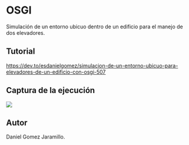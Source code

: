 # OSGI

Simulación de un entorno ubicuo dentro de un edificio para el manejo de dos elevadores. 

## Tutorial

https://dev.to/esdanielgomez/simulacion-de-un-entorno-ubicuo-para-elevadores-de-un-edificio-con-osgi-507

## Captura de la ejecución 

![](https://thepracticaldev.s3.amazonaws.com/i/srqxoplh30xazyj5xuxx.jpg)

## Autor

Daniel Gomez Jaramillo. 
